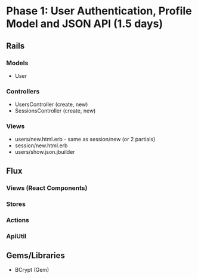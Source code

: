 # Phase 1: User Authentication, Profile Model and JSON API (1.5 days)

## Rails
### Models
* User

### Controllers
* UsersController (create, new)
* SessionsController (create, new)

### Views
* users/new.html.erb - same as session/new (or 2 partials)
* session/new.html.erb
* users/show.json.jbuilder

## Flux
### Views (React Components)

### Stores

### Actions

### ApiUtil

## Gems/Libraries
* BCrypt (Gem)
